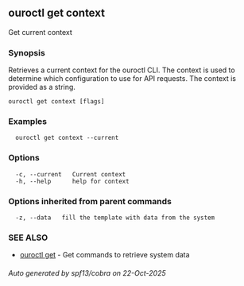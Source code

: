 ## ouroctl get context

Get current context

### Synopsis

Retrieves a current context for the ouroctl CLI.
The context is used to determine which configuration to use for API requests.
The context is provided as a string.

```
ouroctl get context [flags]
```

### Examples

```
  ouroctl get context --current
```

### Options

```
  -c, --current   Current context
  -h, --help      help for context
```

### Options inherited from parent commands

```
  -z, --data   fill the template with data from the system
```

### SEE ALSO

* [ouroctl get](ouroctl_get.md)	 - Get commands to retrieve system data

###### Auto generated by spf13/cobra on 22-Oct-2025
